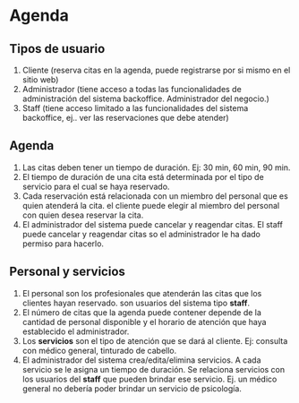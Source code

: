 # Agenda

## Tipos de usuario

1. Cliente (reserva citas en la agenda, puede registrarse por si mismo en el sitio web)
2. Administrador (tiene acceso a todas las funcionalidades de administración del sistema backoffice. Administrador del negocio.)
3. Staff (tiene acceso limitado a las funcionalidades del sistema backoffice, ej.. ver las reservaciones que debe atender)

## Agenda

1. Las citas deben tener un tiempo de duración. Ej: 30 min, 60 min, 90 min.
2. El tiempo de duración de una cita está determinada por el tipo de servicio para el cual se haya reservado.
3. Cada reservación está relacionada con un miembro del personal que es quien atenderá la cita. el cliente puede elegir al miembro del personal con quien desea reservar la cita.
4. El administrador del sistema puede cancelar y reagendar citas. El staff puede cancelar y reagendar citas so el administrador le ha dado permiso para hacerlo.

## Personal y servicios

1. El personal son los profesionales que atenderán  las citas que los clientes hayan reservado. son usuarios del sistema tipo **staff**.
2. El número de citas que la agenda puede contener depende de la cantidad de personal disponible y el horario de atención que haya establecido el administrador.
3. Los **servicios** son el tipo de atención que se dará al cliente. Ej: consulta con médico general, tinturado de cabello.
4. El administrador del sistema crea/edita/elimina servicios. A cada servicio se le asigna un tiempo de duración. Se relaciona servicios con los usuarios del **staff** que pueden brindar ese servicio. Ej. un médico general no debería poder brindar un servicio de psicología.